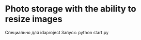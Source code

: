 # Photo storage with the ability to resize images
Специально для idaproject
Запуск: python start.py
